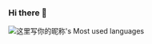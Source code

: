 ### Hi there 👋


![这里写你的昵称's Most used languages](https://github-readme-stats.vercel.app/api/top-langs/?username=zjkhy94&layout=compact&hide_border=true&langs_count=10)
